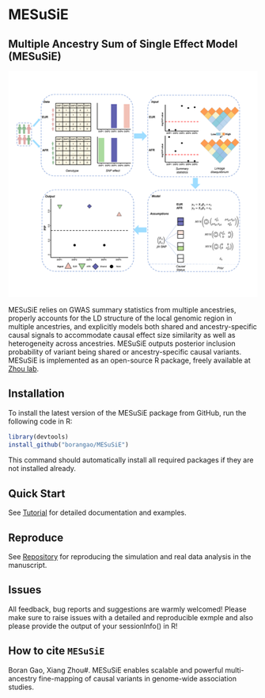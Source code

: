 # MESuSiE

## Multiple Ancestry Sum of Single Effect Model (MESuSiE)

![](MESuSiE_Overview.png)

MESuSiE relies on GWAS summary statistics from multiple ancestries, properly accounts for the LD structure of the local genomic region in multiple ancestries, and explicitly models both shared and ancestry-specific causal signals to accommodate causal effect size similarity as well as heterogeneity across ancestries. MESuSiE outputs posterior inclusion probability of variant being shared or ancestry-specific causal variants. 
MESuSiE is implemented as an open-source R package, freely available at [Zhou lab](https://www.xzlab.org/software.html).

## Installation

To install the latest version of the MESuSiE package from GitHub, run
the following code in R:

```R
library(devtools)
install_github("borangao/MESuSiE")
```

This command should automatically install all required packages if
they are not installed already.

## Quick Start

See [Tutorial](https://borangao.github.io/meSuSie_Analysis/) for detailed documentation and examples.

## Reproduce

See [Repository](https://doi.org/10.5281/zenodo.8411004) for reproducing the simulation and real data analysis in the manuscript. 


## Issues
All feedback, bug reports and suggestions are warmly welcomed! Please make sure to raise issues with a detailed and reproducible exmple and also please provide the output of your sessionInfo() in R! 

How to cite `MESuSiE`
-------------------
Boran Gao, Xiang Zhou#. MESuSiE enables scalable and powerful multi-ancestry fine-mapping of causal variants in genome-wide association studies.
